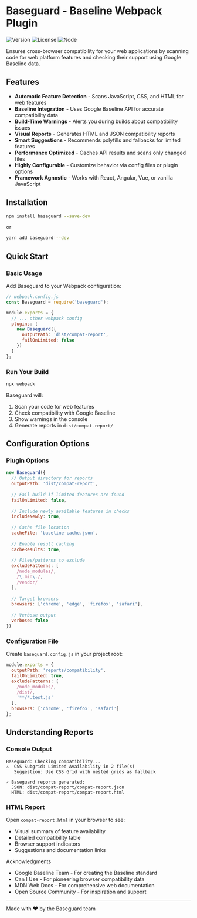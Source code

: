 # Baseguard - Baseline Webpack Plugin

![Version](https://img.shields.io/badge/version-1.0.0-blue.svg)
![License](https://img.shields.io/badge/license-MIT-green.svg)
![Node](https://img.shields.io/badge/node-%3E%3D12.0.0-brightgreen.svg)

Ensures cross-browser compatibility for your web applications by scanning code for web platform features and checking their support using Google Baseline data.

##  Features

-  **Automatic Feature Detection** - Scans JavaScript, CSS, and HTML for web features
-  **Baseline Integration** - Uses Google Baseline API for accurate compatibility data
-  **Build-Time Warnings** - Alerts you during builds about compatibility issues
-  **Visual Reports** - Generates HTML and JSON compatibility reports
-  **Smart Suggestions** - Recommends polyfills and fallbacks for limited features
-  **Performance Optimized** - Caches API results and scans only changed files
-  **Highly Configurable** - Customize behavior via config files or plugin options
-  **Framework Agnostic** - Works with React, Angular, Vue, or vanilla JavaScript

##  Installation

```bash
npm install baseguard --save-dev
```

or

```bash
yarn add baseguard --dev
```

##  Quick Start

### Basic Usage

Add Baseguard to your Webpack configuration:

```javascript
// webpack.config.js
const Baseguard = require('baseguard');

module.exports = {
  // ... other webpack config
  plugins: [
    new Baseguard({
      outputPath: 'dist/compat-report',
      failOnLimited: false
    })
  ]
};
```

### Run Your Build

```bash
npx webpack
```

Baseguard will:
1. Scan your code for web features
2. Check compatibility with Google Baseline
3. Show warnings in the console
4. Generate reports in `dist/compat-report/`

##  Configuration Options

### Plugin Options

```javascript
new Baseguard({
  // Output directory for reports
  outputPath: 'dist/compat-report',
  
  // Fail build if limited features are found
  failOnLimited: false,
  
  // Include newly available features in checks
  includeNewly: true,
  
  // Cache file location
  cacheFile: 'baseline-cache.json',
  
  // Enable result caching
  cacheResults: true,
  
  // Files/patterns to exclude
  excludePatterns: [
    /node_modules/,
    /\.min\./,
    /vendor/
  ],
  
  // Target browsers
  browsers: ['chrome', 'edge', 'firefox', 'safari'],
  
  // Verbose output
  verbose: false
})
```

### Configuration File

Create `baseguard.config.js` in your project root:

```javascript
module.exports = {
  outputPath: 'reports/compatibility',
  failOnLimited: true,
  excludePatterns: [
    /node_modules/,
    /dist/,
    '**/*.test.js'
  ],
  browsers: ['chrome', 'firefox', 'safari']
};
```

##  Understanding Reports

### Console Output

```
Baseguard: Checking compatibility...
⚠️  CSS Subgrid: Limited Availability in 2 file(s)
   Suggestion: Use CSS Grid with nested grids as fallback

✓ Baseguard reports generated:
  JSON: dist/compat-report/compat-report.json
  HTML: dist/compat-report/compat-report.html
```

### HTML Report

Open `compat-report.html` in your browser to see:
- Visual summary of feature availability
- Detailed compatibility table
- Browser support indicators
- Suggestions and documentation links


Acknowledgments

- Google Baseline Team - For creating the Baseline standard
- Can I Use - For pioneering browser compatibility data
- MDN Web Docs - For comprehensive web documentation
- Open Source Community - For inspiration and support

---

Made with ❤️ by the Baseguard team
